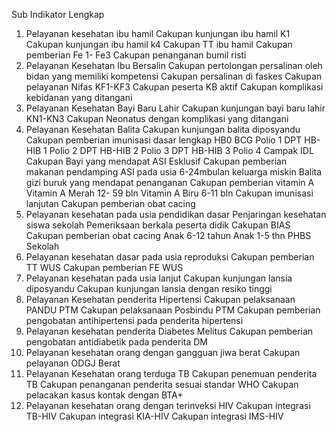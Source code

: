 Sub Indikator Lengkap
1. Pelayanan kesehatan ibu hamil
Cakupan kunjungan ibu hamil K1
Cakupan kunjungan ibu hamil k4
Cakupan TT ibu hamil
Cakupan pemberian Fe 1- Fe3
Cakupan penanganan bumil risti
2. Pelayanan Kesehatan Ibu Bersalin
Cakupan pertolongan persalinan oleh bidan yang memiliki kompetensi
Cakupan persalinan di faskes
Cakupan pelayanan Nifas KF1-KF3
Cakupan peserta KB aktif
Cakupan komplikasi kebidanan yang ditangani
3. Pelayanan Kesehatan Bayi Baru Lahir
Cakupan kunjungan bayi baru lahir KN1-KN3
Cakupan Neonatus dengan komplikasi yang ditangani
4. Pelayanan Kesehatan Balita
Cakupan kunjungan balita diposyandu
Cakupan pemberian imunisasi dasar lengkap
HB0
BCG
Polio 1
DPT HB-HIB 1
Polio 2
DPT HB-HIB 2
Polio 3
DPT HB-HIB 3
Polio 4
Campak
IDL
Cakupan Bayi yang mendapat ASI Esklusif
Cakupan pemberian makanan pendamping ASI pada usia 6-24mbulan keluarga miskin
Balita gizi buruk yang mendapat penanganan
Cakupan pemberian vitamin A
Vitamin A Merah 12- 59 bln
Vitamin A Biru 6-11 bln
Cakupan imunisasi lanjutan
Cakupan pemberian obat cacing
5. Pelayanan kesehatan pada usia pendidikan dasar
Penjaringan kesehatan siswa sekolah
Pemeriksaan berkala peserta didik
Cakupan BIAS
Cakupan pemberian obat cacing
Anak 6-12 tahun
Anak 1-5 thn
PHBS Sekolah
6. Pelayanan kesehatan dasar pada usia reproduksi
Cakupan pemberian TT WUS
Cakupan pemberian FE WUS
7. Pelayanan kesehatan pada usia lanjut
Cakupan kunjungan lansia diposyandu
Cakupan kunjungan lansia dengan resiko tinggi
8. Pelayanan Kesehatan penderita Hipertensi
Cakupan pelaksanaan PANDU PTM
Cakupan pelaksanaan Posbindu PTM
Cakupan pemberian pengobatan antihipertensi pada penderita hipertensi
9. Pelayanan kesehatan penderita Diabetes Melitus
Cakupan pemberian pengobatan antidiabetik pada penderita DM
10. Pelayanan kesehatan orang dengan gangguan jiwa berat
Cakupan pelayanan ODGJ Berat
11. Pelayanan Kesehatan orang terduga TB
Cakupan penemuan penderita TB
Cakupan penanganan penderita sesuai standar WHO
Cakupan pelacakan kasus kontak dengan BTA+
12. Pelayanan kesehatan orang dengan terinveksi HIV
Cakupan integrasi TB-HIV
Cakupan integrasi KIA-HIV
Cakupan integrasi IMS-HIV